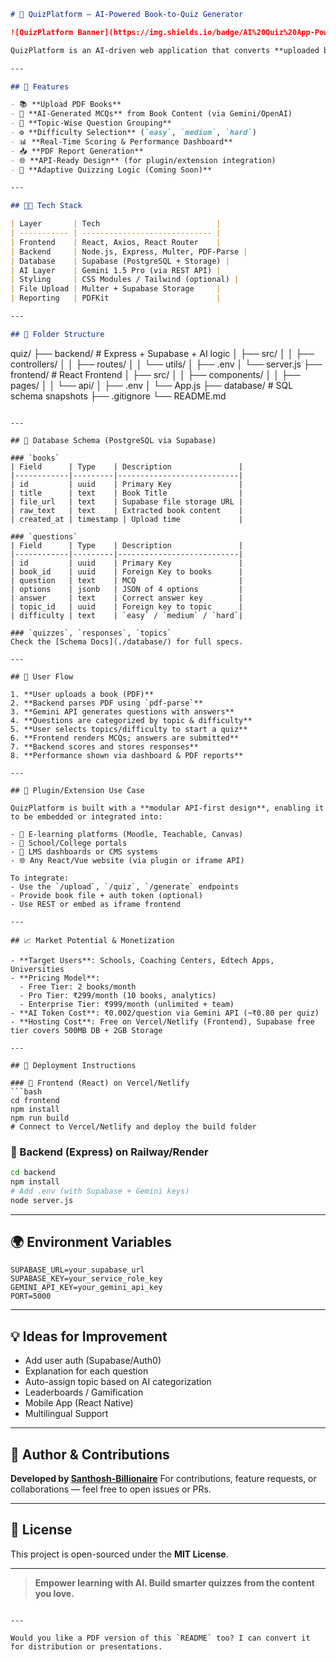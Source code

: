 ```markdown
# 🧠 QuizPlatform — AI-Powered Book-to-Quiz Generator

![QuizPlatform Banner](https://img.shields.io/badge/AI%20Quiz%20App-Powered%20by%20Gemini-blueviolet)

QuizPlatform is an AI-driven web application that converts **uploaded books or study material** into interactive quizzes with real-time scoring, topic tagging, and difficulty management. Built using **React**, **Node.js**, and **Supabase**, this project is ideal for learners, educators, and edtech startups.

---

## 🚀 Features

- 📚 **Upload PDF Books**
- 🤖 **AI-Generated MCQs** from Book Content (via Gemini/OpenAI)
- 🧩 **Topic-Wise Question Grouping**
- ⚙️ **Difficulty Selection** (`easy`, `medium`, `hard`)
- 📊 **Real-Time Scoring & Performance Dashboard**
- 📥 **PDF Report Generation**
- 🌐 **API-Ready Design** (for plugin/extension integration)
- 🧠 **Adaptive Quizzing Logic (Coming Soon)**

---

## 🧑‍💻 Tech Stack

| Layer       | Tech                          |
| ----------- | ----------------------------- |
| Frontend    | React, Axios, React Router    |
| Backend     | Node.js, Express, Multer, PDF-Parse |
| Database    | Supabase (PostgreSQL + Storage) |
| AI Layer    | Gemini 1.5 Pro (via REST API) |
| Styling     | CSS Modules / Tailwind (optional) |
| File Upload | Multer + Supabase Storage     |
| Reporting   | PDFKit                        |

---

## 📂 Folder Structure

```

quiz/
├── backend/          # Express + Supabase + AI logic
│   ├── src/
│   │   ├── controllers/
│   │   ├── routes/
│   │   └── utils/
│   ├── .env
│   └── server.js
├── frontend/         # React Frontend
│   ├── src/
│   │   ├── components/
│   │   ├── pages/
│   │   └── api/
│   ├── .env
│   └── App.js
├── database/         # SQL schema snapshots
├── .gitignore
└── README.md

````

---

## 🧱 Database Schema (PostgreSQL via Supabase)

### `books`
| Field      | Type    | Description               |
|------------|---------|---------------------------|
| id         | uuid    | Primary Key               |
| title      | text    | Book Title                |
| file_url   | text    | Supabase file storage URL |
| raw_text   | text    | Extracted book content    |
| created_at | timestamp | Upload time             |

### `questions`
| Field      | Type    | Description               |
|------------|---------|---------------------------|
| id         | uuid    | Primary Key               |
| book_id    | uuid    | Foreign Key to books      |
| question   | text    | MCQ                       |
| options    | jsonb   | JSON of 4 options         |
| answer     | text    | Correct answer key        |
| topic_id   | uuid    | Foreign key to topic      |
| difficulty | text    | `easy` / `medium` / `hard`|

### `quizzes`, `responses`, `topics`
Check the [Schema Docs](./database/) for full specs.

---

## 🔄 User Flow

1. **User uploads a book (PDF)**
2. **Backend parses PDF using `pdf-parse`**
3. **Gemini API generates questions with answers**
4. **Questions are categorized by topic & difficulty**
5. **User selects topics/difficulty to start a quiz**
6. **Frontend renders MCQs; answers are submitted**
7. **Backend scores and stores responses**
8. **Performance shown via dashboard & PDF reports**

---

## 🧩 Plugin/Extension Use Case

QuizPlatform is built with a **modular API-first design**, enabling it to be embedded or integrated into:

- 📘 E-learning platforms (Moodle, Teachable, Canvas)
- 🏫 School/College portals
- 🧠 LMS dashboards or CMS systems
- 🌐 Any React/Vue website (via plugin or iframe API)

To integrate:
- Use the `/upload`, `/quiz`, `/generate` endpoints
- Provide book file + auth token (optional)
- Use REST or embed as iframe frontend

---

## 📈 Market Potential & Monetization

- **Target Users**: Schools, Coaching Centers, Edtech Apps, Universities
- **Pricing Model**:
  - Free Tier: 2 books/month
  - Pro Tier: ₹299/month (10 books, analytics)
  - Enterprise Tier: ₹999/month (unlimited + team)
- **AI Token Cost**: ₹0.002/question via Gemini API (~₹0.80 per quiz)
- **Hosting Cost**: Free on Vercel/Netlify (Frontend), Supabase free tier covers 500MB DB + 2GB Storage

---

## 🚀 Deployment Instructions

### 🔹 Frontend (React) on Vercel/Netlify
```bash
cd frontend
npm install
npm run build
# Connect to Vercel/Netlify and deploy the build folder
````

### 🔸 Backend (Express) on Railway/Render

```bash
cd backend
npm install
# Add .env (with Supabase + Gemini keys)
node server.js
```

---

## 🌍 Environment Variables

```env
SUPABASE_URL=your_supabase_url
SUPABASE_KEY=your_service_role_key
GEMINI_API_KEY=your_gemini_api_key
PORT=5000
```

---

## 💡 Ideas for Improvement

* Add user auth (Supabase/Auth0)
* Explanation for each question
* Auto-assign topic based on AI categorization
* Leaderboards / Gamification
* Mobile App (React Native)
* Multilingual Support

---

## 🧠 Author & Contributions

**Developed by [Santhosh-Billionaire](https://github.com/Santhosh-Billionaire)**
For contributions, feature requests, or collaborations — feel free to open issues or PRs.

---

## 📜 License

This project is open-sourced under the **MIT License**.

---

> **Empower learning with AI. Build smarter quizzes from the content you love.**

```

---

Would you like a PDF version of this `README` too? I can convert it for distribution or presentations.
```
